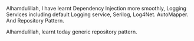 Alhamdulillah, I have learnt Dependency Injection more smoothly, Logging Services including default Logging service, Serilog, Log4Net.
AutoMapper.
And Repository Pattern.

Alhamdulillah, learnt today generic repository pattern.
